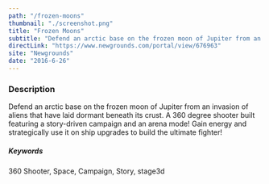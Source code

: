 ```yaml
---
path: "/frozen-moons"
thumbnail: "./screenshot.png"
title: "Frozen Moons"
subtitle: "Defend an arctic base on the frozen moon of Jupiter from an invasion of aliens that have laid dormant beneath its crust."
directLink: "https://www.newgrounds.com/portal/view/676963"
site: "Newgrounds"
date: "2016-6-26"
---
```


### Description

Defend an arctic base on the frozen moon of Jupiter from an invasion of aliens that have laid dormant beneath its crust. A 360 degree shooter built featuring a story-driven campaign and an arena mode! Gain energy and strategically use it on ship upgrades to build the ultimate fighter!

##### Keywords

360 Shooter, Space, Campaign, Story, stage3d
